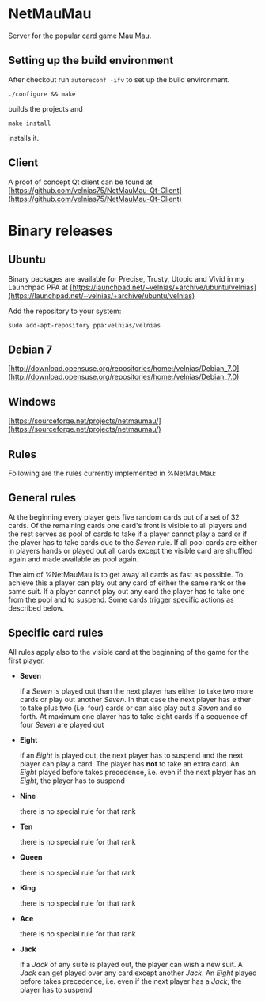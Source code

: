 NetMauMau
=========

Server for the popular card game Mau Mau.

Setting up the build environment
--------------------------------

After checkout run `autoreconf -ifv` to set up the build environment.

`./configure && make`

builds the projects and

`make install`

installs it.

Client
------

A proof of concept Qt client can be found at [https://github.com/velnias75/NetMauMau-Qt-Client](https://github.com/velnias75/NetMauMau-Qt-Client)


Binary releases
===============

Ubuntu
------
Binary packages are available for Precise, Trusty, Utopic and Vivid
in my Launchpad PPA at [https://launchpad.net/~velnias/+archive/ubuntu/velnias](https://launchpad.net/~velnias/+archive/ubuntu/velnias)

Add the repository to your system: 

`sudo add-apt-repository ppa:velnias/velnias`

Debian 7
--------
[http://download.opensuse.org/repositories/home:/velnias/Debian_7.0](http://download.opensuse.org/repositories/home:/velnias/Debian_7.0)


Windows
-------
[https://sourceforge.net/projects/netmaumau/](https://sourceforge.net/projects/netmaumau/)

Rules
-----

Following are the rules currently implemented in %NetMauMau:

General rules
-------------

At the beginning every player gets five random cards out of a set of 32 cards. Of the remaining 
cards one card's front is visible to all players and the rest serves as pool of cards to take if
a player cannot play a card or if the player has to take cards due to the *Seven* rule. If all 
pool cards are either in players hands or played out all cards except the visible card are 
shuffled again and made available as pool again.

The aim of %NetMauMau is to get away all cards as fast as possible. To achieve this a player
can play out any card of either the same rank or the same suit. If a player cannot play out
any card the player has to take one from the pool and to suspend. Some cards trigger specific 
actions as described below.

Specific card rules
-------------------

All rules apply also to the visible card at the beginning of the game for the first player.

* **Seven**

   if a *Seven* is played out than the next player has either to take two more cards or play 
   out another *Seven*. In that case the next player has either to take plus two (i.e. four)
   cards or can also play out a *Seven* and so forth. At maximum one player has to take eight 
   cards if a sequence of four *Seven* are played out

* **Eight**

   if an *Eight* is played out, the next player has to suspend and the next player can play 
   a card. The player has **not** to take an extra card. An *Eight* played before takes 
   precedence, i.e. even if the next player has an *Eight*, the player has to suspend

* **Nine**

   there is no special rule for that rank

* **Ten**

   there is no special rule for that rank

* **Queen**

   there is no special rule for that rank

* **King**

   there is no special rule for that rank

* **Ace**

   there is no special rule for that rank

* **Jack**

   if a *Jack* of any suite is played out, the player can wish a new suit. A *Jack* can get
   played over any card except another *Jack*. An *Eight* played before takes precedence, i.e.
   even if the next player has a *Jack*, the player has to suspend
